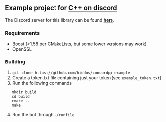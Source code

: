 ## Example project for [**C++ on** dis**cord**](https://github.com/hiddos/concordpp/)
The Discord server for this library can be found [**here**](https://discord.gg/rY3EFpa).

### Requirements
 * Boost (>1.58 per CMakeLists, but some lower versions may work)
 * OpenSSL

### Building
 1. `git clone https://github.com/hiddos/concordpp-example`
 2. Create a token.txt file containing just your token (see `example_token.txt`)
 3. Run the following commands
 ``` 
    mkdir build
    cd build
    cmake ..
    make
```
 4. Run the bot through `./runfile`
 

